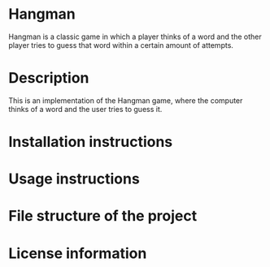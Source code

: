 # Hangman
Hangman is a classic game in which a player thinks of a word and the other player tries to guess that word within a certain amount of attempts.
# Description
This is an implementation of the Hangman game, where the computer thinks of a word and the user tries to guess it. 
# Installation instructions
# Usage instructions
# File structure of the project
# License information
